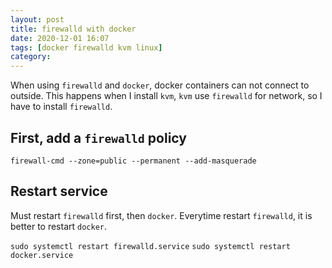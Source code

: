 ```yaml
---
layout: post
title: firewalld with docker
date: 2020-12-01 16:07
tags: [docker firewalld kvm linux]
category: 
---
```


When using `firewalld` and `docker`, docker containers can not connect to outside.
This happens when I install `kvm`, `kvm` use `firewalld` for network, so I have to install `firewalld`.

## First, add a `firewalld` policy

`firewall-cmd --zone=public --permanent --add-masquerade`

## Restart service

Must restart `firewalld` first, then `docker`. Everytime restart `firewalld`, it is better to restart `docker`.

`sudo systemctl restart firewalld.service`
`sudo systemctl restart docker.service`


